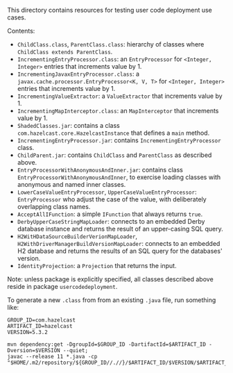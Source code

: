 This directory contains resources for testing user code deployment use cases.

Contents:

- `ChildClass.class`, `ParentClass.class`: hierarchy of classes where `ChildClass extends ParentClass`.
- `IncrementingEntryProcessor.class`: an `EntryProcessor` for `<Integer, Integer>` entries that increments value by 1.
- `IncrementingJavaxEntryProcessor.class`: a `javax.cache.processor.EntryProcessor<K, V, T>` for `<Integer, Integer>` entries that increments value by 1.
- `IncrementingValueExtractor`: a `ValueExtractor` that increments value by 1.
- `IncrementingMapInterceptor.class`: an `MapInterceptor` that increments value by 1.
- `ShadedClasses.jar`: contains a class `com.hazelcast.core.HazelcastInstance` that defines a `main` method.
- `IncrementingEntryProcessor.jar`: contains `IncrementingEntryProcessor` class.
- `ChildParent.jar`: contains `ChildClass` and `ParentClass` as described above.
- `EntryProcessorWithAnonymousAndInner.jar`: contains class `EntryProcessorWithAnonymousAndInner`, to exercise loading classes with anonymous and named inner classes.
- `LowerCaseValueEntryProcessor`, `UpperCaseValueEntryProcessor`: `EntryProcessor` who adjust the case of the value, with deliberately overlapping class names.
- `AcceptAllIFunction`: a simple `IFunction` that always returns `true`.
- `DerbyUpperCaseStringMapLoader`: connects to an embedded Derby database instance and returns the result of an upper-casing SQL query.
- `H2WitHDataSourceBuilderVerionMapLoader`, `H2WithDriverManagerBuildVersionMapLoader`: connects to an embedded H2 database and returns the results of an SQL query for the databases' version.
- `IdentityProjection`: a `Projection` that returns the input.

Note: unless package is explicitly specified, all classes described above reside in package `usercodedeployment`.

To generate a new `.class` from from an existing `.java` file, run something like:

```shell
GROUP_ID=com.hazelcast
ARTIFACT_ID=hazelcast
VERSION=5.3.2

mvn dependency:get -DgroupId=$GROUP_ID -DartifactId=$ARTIFACT_ID -Dversion=$VERSION --quiet;
javac --release 11 *.java -cp "$HOME/.m2/repository/${GROUP_ID//.//}/$ARTIFACT_ID/$VERSION/$ARTIFACT_ID-$VERSION.jar";
```